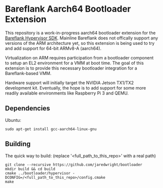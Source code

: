 # Bareflank Aarch64 Bootloader Extension

This repository is a work-in-progress aarch64 bootloader extension for the
[Bareflank Hypervisor SDK](https://github.com/Bareflank/hypervisor).
Mainline Bareflank does not offically support any versions of the ARM
architecture yet, so this extension is being used to try and add support
for 64-bit ARMv8-A (aarch64).

Virtualization on ARM requires participation from a bootloader component to
setup an EL2 environment for a VMM at boot time. The goal of this extension is
to provide this necessary bootloader integration for a Bareflank-based VMM.

Hardware support will initially target the NVIDIA Jetson TX1/TX2 development
kit. Eventually, the hope is to add support for some more readily available
environments like Raspberry Pi 3 and QEMU.

## Dependencies

Ubuntu:

```
sudo apt-get install gcc-aarch64-linux-gnu
```

## Building

The quick way to build: (replace '\<full_path_to_this_repo>' with a real path) 
```
git clone --recursive https://github.com/jaredwright/bootloader
mkdir build && cd build
cmake ../bootloader/hypervisor -DCONFIG=/<full_path_to_this_repo>/config.cmake
make
```
